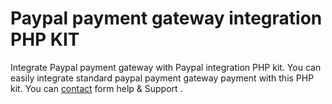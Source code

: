 # Paypal payment gateway integration PHP KIT
Integrate Paypal payment gateway with Paypal integration PHP kit. You can easily integrate standard paypal payment gateway payment with this PHP kit.
You can <a href="https://technosmarter.com/contact">contact</a> form help & Support . 


